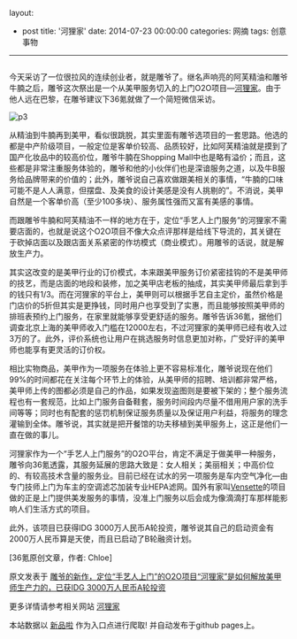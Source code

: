 layout: 
  - post 
title: '河狸家' 
date: 2014-07-23 00:00:00 
categories: 网摘 
tags: 创意事物 
---

<p><img src="http://a.36krcnd.com/photo/2014/021a77c3e64b4dfe4e4ec549c9881393.jpg" alt=""/></p>

<p>今天采访了一位很拉风的连续创业者，就是雕爷了。继名声响亮的阿芙精油和雕爷牛腩之后，雕爷这次祭出是一个从美甲服务切入的上门O2O项目—<a target="_blank" data-no-turbolink="true" href="http://www.helijia.cn/index.html">河狸家</a>。由于他人远在巴黎，在雕爷建议下<span>36氪</span>就做了一个简短微信采访。</p>

<p><img src="http://a.36krcnd.com/photo/2014/323b1644ccebc6b3613e73cdfd6cf067.jpg" alt="p3"/></p>

<p>从精油到牛腩再到美甲，看似很跳脱，其实里面有雕爷选项目的一套思路。他选的都是中产阶级项目，一般定位是客单价较高、品质较好，比如阿芙精油就是摸到了国产化妆品中的较高价位，雕爷牛腩在Shopping Mall中也是略有溢价；而且，这些都是非常注重服务体验的，雕爷和他的小伙伴们也是深谙服务之道，以及牛B服务给品牌带来的价值的；此外，雕爷说自己喜欢做跟美相关的事情，“牛腩的口味可能不是人人满意，但摆盘、及美食的设计美感是没有人挑剔的”。不消说，美甲自然是一个客单价高（至少100多块）、服务属性强而又富有美感的事情。</p>

<p>而跟雕爷牛腩和阿芙精油不一样的地方在于，定位“手艺人上门服务”的河狸家不需要店面的，也就是说这个O2O项目不像大众点评那样是给线下导流的，其关键在于砍掉店面以及跟店面关系紧密的作坊模式（商业模式）。用雕爷的话说，就是解放生产力。</p>

<p>其实这改变的是美甲行业的订价模式，本来跟美甲服务订价紧密挂钩的不是美甲师的技艺，而是店面的地段和装修，加之美甲店老板的抽成，其实美甲师最后拿到手的钱只有1/3。而在河狸家的平台上，美甲则可以根据手艺自主定价，虽然价格是门店价的5折但其实是更挣钱，同时用户也享受到了实惠，而且能够按照美甲师的排班表预约上门服务，在家里就能够享受更舒适的服务。雕爷告诉<span>36氪</span>，据他们调查北京上海的美甲师收入门槛在12000左右，不过河狸家的美甲师已经有收入过3万的了。此外，评价系统也让用户在挑选服务时信息更加对称，广受好评的美甲师也能享有更灵活的订价权。</p>

<p>相比实物商品，美甲作为一项服务在体验上更不容易标准化，雕爷说现在他们99%的时间都花在关注每个环节上的体验，从美甲师的招聘、培训都非常严格，美甲师上传的图都必须是自己的作品，如果发现盗图则是要被下架的；整个服务流程也有一套规范，比如上门服务自备鞋套，服务时间段内尽量不借用用户家的洗手间等等；同时也有配套的惩罚机制保证服务质量以及保证用户利益，将服务的理念灌输到全体。雕爷说，其实就是把开餐馆的功夫移植到美甲服务上，这正是他们一直在做的事儿。</p>

<p>河狸家作为一个“手艺人上门服务”的O2O平台，肯定不满足于做美甲一种服务，雕爷向<span>36氪</span>透露，其服务延展的思路大致是：女人相关；美丽相关；中高价位的、有较高技术含量的服务业。目前已经在试水的另一项服务是车内空气净化—由专门技师上门为车主的空调滤芯加装专业HEPA滤网。国外有家叫<a target="_blank" data-no-turbolink="true" href="http://www.36kr.com/p/209253.html">Vensette</a>的项目做的正是上门提供美发服务的事情，没准上门服务以后会成为像滴滴打车那样能影响人们生活方式的项目。</p>

<p>此外，该项目已获得IDG 3000万人民币A轮投资，雕爷说其自己的启动资金有2000万人民币算是天使，而且已启动了B轮融资计划。</p>
					<p>[<span>36氪</span>原创文章，作者: Chloe]</p>
					<p></p>  



原文发表于 [雕爷的新作，定位“手艺人上门”的O2O项目“河狸家”是如何解放美甲师生产力的，已获IDG 3000万人民币A轮投资](http://www.36kr.com/p/213986.html)  

更多详情请参考相关网站 [河狸家](http://www.helijia.cn/index.html)  

本站数据以 [新品啦](http://xinpinla.com/) 作为入口点进行爬取! 并自动发布于github pages上。  
